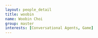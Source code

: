 ```yaml
---
layout: people_detail
title: woobin
name: Woobin Choi
group: master
interests: [Conversational Agents, Game]
---
```

